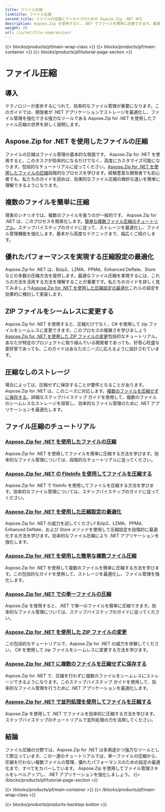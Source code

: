 ```yaml
---
title: ファイル圧縮
linktitle: ファイル圧縮
second_title: ファイルの圧縮とアーカイブのための Aspose.Zip .NET API
description: Aspose.Zip を使用すると、.NET でファイルを簡単に圧縮できます。最適な圧縮設定を実現するための Bzip2、LZMA、PPMd、Deflate、Store メソッドを使用したファイル管理を段階的に学習します。
weight: 20
url: /ja/net/file-compression/
---
```


{{< blocks/products/pf/main-wrap-class >}}
{{< blocks/products/pf/main-container >}}
{{< blocks/products/pf/tutorial-page-section >}}

# ファイル圧縮


## 導入

テクノロジーが進歩するにつれて、効率的なファイル管理が重要になります。このガイドでは、開発者が .NET アプリケーションでストレージを最適化し、ファイル管理を強化できる強力なツールである Aspose.Zip for .NET を使用したファイル圧縮の世界を詳しく説明します。

## Aspose.Zip for .NET を使用したファイルの圧縮
ファイルの圧縮はファイル管理の基本的な側面です。 Aspose.Zip for .NET を使用すると、このタスクが効率的になるだけでなく、高度にカスタマイズ可能になります。包括的なチュートリアルに従ってください。[Aspose.Zip for .NET を使用したファイルの圧縮](./compress-file/)段階的なプロセスを学びます。経験豊富な開発者でも初心者でも、私たちのガイドを読めば、効果的なファイル圧縮の微妙な違いを簡単に理解できるようになります。

## 複数のファイルを簡単に圧縮
現実のシナリオでは、複数のファイルを扱うのが一般的です。 Aspose.Zip for .NET は、このプロセスを簡素化します。[簡単な複数ファイル圧縮のチュートリアル](./compress-multiple-files/)。ステップバイステップのガイドに従って、ストレージを最適化し、ファイル管理機能を強化します。基本から高度なテクニックまで、幅広くご紹介します。

## 優れたパフォーマンスを実現する圧縮設定の最適化
Aspose.Zip for .NET は、Bzip2、LZMA、PPMd、Enhanced Deflate、Store などの多数の圧縮方法を提供します。最適なファイル圧縮を実現するには、これらの方法を活用する方法を理解することが重要です。私たちのガイドを詳しく見てみましょう[Aspose.Zip for .NET を使用した圧縮設定の最適化](./optimizing-compression-settings/)これらの設定を効果的に検討して実装します。

## ZIP ファイルをシームレスに変更する
Aspose.Zip for .NET を使用すると、圧縮だけでなく、C# を使用して zip ファイルをシームレスに変更できます。このプロセスの複雑さを学びましょう[Aspose.Zip for .NET を使用した ZIP ファイルの変更](./modifying-zip-files/)包括的なチュートリアル。あなたが特定のプロジェクトに取り組んでいる開発者であっても、好奇心旺盛な愛好家であっても、このガイドはあなたのニーズに応えるように設計されています。

## 圧縮なしのストレージ
場合によっては、圧縮せずに保存することが要件となることがあります。 Aspose.Zip for .NET は、このニーズに対応します。[複数のファイルを圧縮せずに保存する](./store-multiple-files-no-compression/)。詳細なステップバイステップ ガイドを使用して、複数のファイルのシームレスなストレージを探索し、効率的なファイル管理のために .NET アプリケーションを最適化します。

## ファイル圧縮のチュートリアル
### [Aspose.Zip for .NET を使用したファイルの圧縮](./compress-file/)
Aspose.Zip for .NET を使用してファイルを簡単に圧縮する方法を学びます。効率的なファイル管理については、段階的なチュートリアルに従ってください。
### [Aspose.Zip for .NET の FileInfo を使用してファイルを圧縮する](./compress-files-fileinfo/)
Aspose.Zip for .NET で fileinfo を使用してファイルを圧縮する方法を学びます。効率的なファイル管理については、ステップバイステップのガイドに従ってください。
### [Aspose.Zip for .NET を使用した圧縮設定の最適化](./optimizing-compression-settings/)
Aspose.Zip for .NET の威力を試してください! Bzip2、LZMA、PPMd、Enhanced Deflate、および Store メソッドを使用して圧縮設定を段階的に最適化する方法を学びます。効率的なファイル圧縮により .NET アプリケーションを強化します。
### [Aspose.Zip for .NET を使用した簡単な複数ファイル圧縮](./compress-multiple-files/)
Aspose.Zip for .NET を使用して複数のファイルを簡単に圧縮する方法を学びます。この包括的なガイドを使用して、ストレージを最適化し、ファイル管理を強化します。
### [Aspose.Zip for .NET での単一ファイルの圧縮](./compress-single-file/)
Aspose.Zip を使用すると、.NET で単一のファイルを簡単に圧縮できます。効率的なファイル管理については、ステップバイステップのガイドに従ってください。
### [Aspose.Zip for .NET を使用した ZIP ファイルの変更](./modifying-zip-files/)
この包括的なチュートリアルで、Aspose.Zip for .NET の威力を体験してください。 C# を使用して zip ファイルをシームレスに変更する方法を学びます。
### [Aspose.Zip for .NET に複数のファイルを圧縮せずに保存する](./store-multiple-files-no-compression/)
Aspose.Zip for .NET で、圧縮を行わずに複数のファイルをシームレスにストレージできるようになります。このステップバイステップ ガイドを使用して、効率的なファイル管理を行うために .NET アプリケーションを最適化します。
### [Aspose.Zip for .NET で並列処理を使用してファイルを圧縮する](./using-parallelism-compress-files/)
Aspose.Zip を使用して .NET でファイルを効率的に圧縮する方法を学びます。ステップバイステップのチュートリアルで並列処理の力を活用してください。

## 結論
ファイル圧縮の分野では、Aspose.Zip for .NET は多用途かつ強力なツールとして際立っています。この一連のチュートリアルでは、単一ファイルの圧縮から、圧縮を行わない複数ファイルの管理、優れたパフォーマンスのための設定の最適化まで、すべてをカバーしています。 Aspose.Zip を使用してファイル管理スキルをレベルアップし、.NET アプリケーションを強化しましょう。
{{< /blocks/products/pf/tutorial-page-section >}}

{{< /blocks/products/pf/main-container >}}
{{< /blocks/products/pf/main-wrap-class >}}

{{< blocks/products/products-backtop-button >}}
